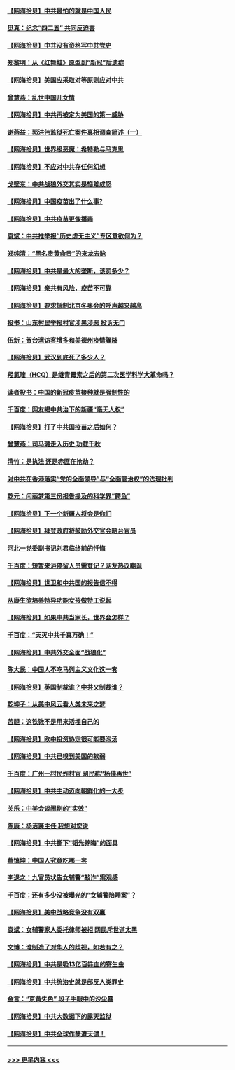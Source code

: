 #### [【网海拾贝】中共最怕的就是中国人民](../pages/nsc993/n12894705.md?t=04221501) 
#### [觅真：纪念“四二五” 共同反迫害](../pages/nsc993/n12894553.md?t=04221501) 
#### [【网海拾贝】中共没有资格写中共党史](../pages/nsc993/n12892231.md?t=04221501) 
#### [郑黎明：从《红舞鞋》原型到“新冠”后遗症](../pages/nsc993/n12890469.md?t=04221501) 
#### [【网海拾贝】美国应采取对等原则应对中共](../pages/nsc993/n12889176.md?t=04221501) 
#### [曾慧燕：乱世中国儿女情](../pages/nsc993/n12887931.md?t=04221501) 
#### [【网海拾贝】中共再被定为美国的第一威胁](../pages/nsc993/n12887580.md?t=04221501) 
#### [谢燕益：郭洪伟监狱死亡案件真相调查简述（一）](../pages/nsc993/n12885648.md?t=04221501) 
#### [【网海拾贝】世界级恶魔：希特勒与马克思](../pages/nsc993/n12884062.md?t=04221501) 
#### [【网海拾贝】不应对中共存任何幻想](../pages/nsc993/n12881460.md?t=04221501) 
#### [戈壁东：中共战狼外交其实是恼羞成怒](../pages/nsc993/n12880392.md?t=04221501) 
#### [【网海拾贝】中国疫苗出了什么事?](../pages/nsc993/n12879124.md?t=04221501) 
#### [【网海拾贝】中共疫苗更像播毒](../pages/nsc993/n12876631.md?t=04221501) 
#### [袁斌：中共推举报“历史虚无主义”专区意欲何为？](../pages/nsc993/n12876530.md?t=04221501) 
#### [郑纯清：“黑名贵黄命贵”的来龙去脉](../pages/nsc993/n12875589.md?t=04221501) 
#### [【网海拾贝】中共是最大的垄断，该罚多少？](../pages/nsc993/n12874006.md?t=04221501) 
#### [【网海拾贝】亲共有风险，疫苗不可靠](../pages/nsc993/n12872224.md?t=04221501) 
#### [【网海拾贝】要求抵制北京冬奥会的呼声越来越高](../pages/nsc993/n12868962.md?t=04221501) 
#### [投书：山东村民举报村官涉黑涉恶 投诉无门](../pages/nsc993/n12869726.md?t=04221501) 
#### [伍新：贺台湾访客增多和美德州疫情骤降](../pages/nsc993/n12865651.md?t=04221501) 
#### [【网海拾贝】武汉到底死了多少人？](../pages/nsc993/n12863707.md?t=04221501) 
#### [羟氯喹（HCQ）是继青霉素之后的第二次医学科学大革命吗？](../pages/nsc993/n12638564.md?t=04221501) 
#### [读者投书：中国的新冠疫苗接种就是强制性的](../pages/nsc993/n12859932.md?t=04221501) 
#### [千百度：网友揭中共治下的新疆“毫无人权”](../pages/nsc993/n12858385.md?t=04221501) 
#### [【网海拾贝】打了中共国疫苗之后如何？](../pages/nsc993/n12857866.md?t=04221501) 
#### [曾慧燕：司马璐走入历史 功载千秋](../pages/nsc993/n12856996.md?t=04221501) 
#### [清竹：是执法 还是赤匪在抢劫？](../pages/nsc993/n12856952.md?t=04221501) 
#### [对中共在香港落实“党的全面领导”与“全面管治权”的法理批判](../pages/nsc993/n12856929.md?t=04221501) 
#### [乾元：闫丽梦第三份报告提及的科学界“鳄鱼”](../pages/nsc993/n12855985.md?t=04221501) 
#### [【网海拾贝】下一个新疆人将会是你们](../pages/nsc993/n12855864.md?t=04221501) 
#### [【网海拾贝】拜登政府将鼓励外交官会晤台官员](../pages/nsc993/n12853615.md?t=04221501) 
#### [河北一党委副书记刘君临终前的忏悔](../pages/nsc993/n12849420.md?t=04221501) 
#### [千百度：短暂来沪停留人员需登记？网友热议嘲讽](../pages/nsc993/n12853497.md?t=04221501) 
#### [【网海拾贝】世卫和中共国的报告信不得](../pages/nsc993/n12850902.md?t=04221501) 
#### [从康生欲培养特异功能女孩做特工说起](../pages/nsc993/n12849289.md?t=04221501) 
#### [【网海拾贝】如果中共当家长，世界会怎样？](../pages/nsc993/n12848436.md?t=04221501) 
#### [千百度：“天灭中共千真万确！”](../pages/nsc993/n12845659.md?t=04221501) 
#### [【网海拾贝】中共外交全面“战狼化”](../pages/nsc993/n12845607.md?t=04221501) 
#### [陈大民：中国人不吃马列主义文化这一套](../pages/nsc993/n12842496.md?t=04221501) 
#### [【网海拾贝】英国制裁谁？中共又制裁谁？](../pages/nsc993/n12840909.md?t=04221501) 
#### [乾坤子：从美中风云看人类未来之梦](../pages/nsc993/n12840590.md?t=04221501) 
#### [苦胆：这铁锹不是用来活埋自己的](../pages/nsc993/n12839512.md?t=04221501) 
#### [【网海拾贝】欧中投资协定很可能要泡汤](../pages/nsc993/n12835122.md?t=04221501) 
#### [【网海拾贝】中共已嗅到美国的软弱](../pages/nsc993/n12832411.md?t=04221501) 
#### [千百度：广州一村民炸村官 网民称“杨佳再世”](../pages/nsc993/n12832380.md?t=04221501) 
#### [【网海拾贝】中共主动迈向朝鲜化的一大步](../pages/nsc993/n12829887.md?t=04221501) 
#### [关乐：中美会谈闹剧的“实效”](../pages/nsc993/n12826698.md?t=04221501) 
#### [陈康：杨洁篪主任  我想对您说](../pages/nsc993/n12826609.md?t=04221501) 
#### [【网海拾贝】中共撕下“韬光养晦”的面具](../pages/nsc993/n12826459.md?t=04221501) 
#### [蔡慎坤：中国人究竟吃哪一套](../pages/nsc993/n12826010.md?t=04221501) 
#### [李退之：九官员状告女辅警“敲诈”案观感](../pages/nsc993/n12823984.md?t=04221501) 
#### [千百度：还有多少没被曝光的“女辅警陪睡案”？](../pages/nsc993/n12822136.md?t=04221501) 
#### [【网海拾贝】美中战略竞争没有双赢](../pages/nsc993/n12822105.md?t=04221501) 
#### [袁斌：女辅警家人委托律师被拒 网民斥世道太黑](../pages/nsc993/n12822004.md?t=04221501) 
#### [文博：谁制造了对华人的歧视，如若有之？](../pages/nsc993/n12821635.md?t=04221501) 
#### [【网海拾贝】中共是吸13亿百姓血的寄生虫](../pages/nsc993/n12819191.md?t=04221501) 
#### [【网海拾贝】中共统治史就是部反人类罪史](../pages/nsc993/n12816738.md?t=04221501) 
#### [金言：“京黄失色” 段子手眼中的沙尘暴](../pages/nsc993/n12815700.md?t=04221501) 
#### [【网海拾贝】中共大数据下的露天监狱](../pages/nsc993/n12811075.md?t=04221501) 
#### [【网海拾贝】中共全球作孽遭天谴！](../pages/nsc993/n12810258.md?t=04221501) 

----
#### [ >>> 更早内容 <<< ](../indexes/nsc993-earlier.md)
